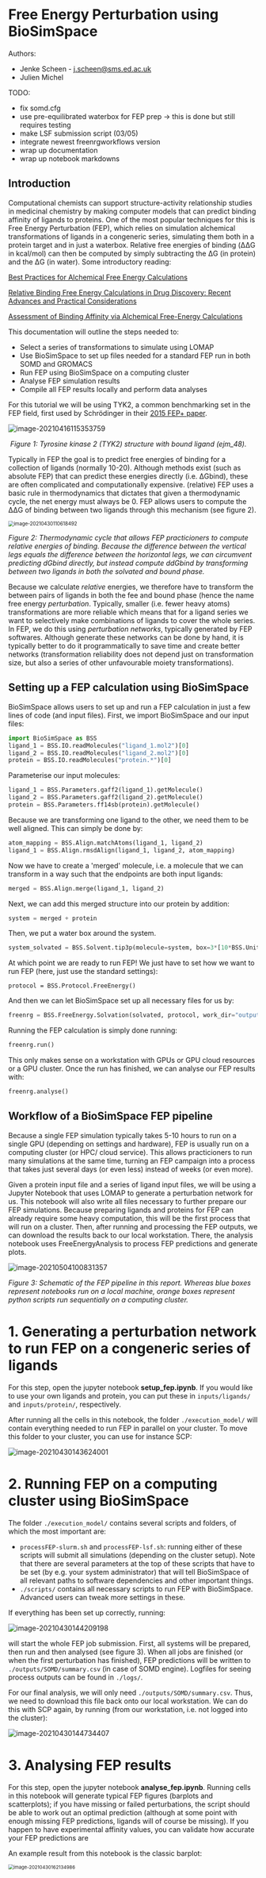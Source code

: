 # Free Energy Perturbation using BioSimSpace

Authors:

- Jenke Scheen - j.scheen@sms.ed.ac.uk
- Julien Michel

TODO:
- fix somd.cfg
- use pre-equilibrated waterbox for FEP prep -> this is done but still requires testing
- make LSF submission script (03/05)
- integrate newest freenrgworkflows version
- wrap up documentation
- wrap up notebook markdowns

## Introduction

Computational chemists can support structure-activity relationship studies in medicinal chemistry by making computer models that can predict binding affinity of ligands to proteins. One of the most popular techniques for this is Free Energy Perturbation (FEP), which relies on simulation alchemical transformations of ligands in a congeneric series, simulating them both in a protein target and in just a waterbox. Relative free energies of binding (ΔΔG in kcal/mol) can then be computed by simply subtracting the ΔG (in protein) and the ΔG (in water). Some introductory reading:

[Best Practices for Alchemical Free Energy Calculations](https://www.livecomsjournal.org/article/18378-best-practices-for-alchemical-free-energy-calculations-article-v1-0) 

[Relative Binding Free Energy Calculations in Drug Discovery: Recent Advances and Practical Considerations](https://pubs.acs.org/doi/10.1021/acs.jcim.7b00564)

[Assessment of Binding Affinity via Alchemical Free-Energy Calculations](https://pubs.acs.org/doi/10.1021/acs.jcim.0c00165)

This documentation will outline the steps needed to:

- Select a series of transformations to simulate using LOMAP
- Use BioSimSpace to set up files needed for a standard FEP run in both SOMD and GROMACS
- Run FEP using BioSimSpace on a computing cluster
- Analyse FEP simulation results
- Compile all FEP results locally and perform data analyses

For this tutorial we will be using TYK2, a common benchmarking set in the FEP field, first used by Schrödinger in their [2015 FEP+ paper](https://pubs.acs.org/doi/abs/10.1021/ja512751q).

![image-20210416115353759](./inputs/tut_imgs/tyk2_protlig.png)

​															*Figure 1: Tyrosine kinase 2 (TYK2) structure with bound ligand (ejm_48).*

Typically in FEP the goal is to predict free energies of binding for a collection of ligands (normally 10-20). Although methods exist (such as absolute FEP) that can predict these energies directly (i.e. ΔGbind), these are often complicated and computationally expensive. (relative) FEP uses a basic rule in thermodynamics that dictates that given a thermodynamic cycle, the net energy must always be 0. FEP allows users to compute the ΔΔG of binding between two ligands through this mechanism (see figure 2).



<img src="./inputs/tut_imgs/therm_cycle.png" alt="image-20210430110618492" style="zoom:70%;" />

*Figure 2: Thermodynamic cycle that allows FEP practicioners to compute relative energies of binding. Because the difference between the vertical legs equals the difference between the horizontal legs, we can circumvent predicting dGbind directly, but instead compute ddGbind by transforming between two ligands in both the solvated and bound phase.*

Because we calculate *relative* energies, we therefore have to transform the between pairs of ligands in both the fee and bound phase (hence the name free energy *perturbation*. Typically, smaller (i.e. fewer heavy atoms) transformations are more reliable which means that for a ligand series we want to selectively make combinations of ligands to cover the whole series. In FEP, we do this using *perturbation networks*, typically generated by FEP softwares. Although generate these networks can be done by hand, it is typically better to do it programmatically to save time and create better networks (transformation reliability does not depend just on transformation size, but also a series of other unfavourable moiety transformations).

## Setting up a FEP calculation using BioSimSpace

BioSimSpace allows users to set up and run a FEP calculation in just a few lines of code (and input files). First, we import BioSimSpace and our input files:

``` python
import BioSimSpace as BSS
ligand_1 = BSS.IO.readMolecules("ligand_1.mol2")[0]
ligand_2 = BSS.IO.readMolecules("ligand_2.mol2")[0]
protein = BSS.IO.readMolecules("protein.*")[0]
```

Parameterise our input molecules:

```python
ligand_1 = BSS.Parameters.gaff2(ligand_1).getMolecule()
ligand_2 = BSS.Parameters.gaff2(ligand_2).getMolecule()
protein = BSS.Parameters.ff14sb(protein).getMolecule()
```

Because we are transforming one ligand to the other, we need them to be well aligned. This can simply be done by:

```python
atom_mapping = BSS.Align.matchAtoms(ligand_1, ligand_2)
ligand_1 = BSS.Align.rmsdAlign(ligand_1, ligand_2, atom_mapping)
```

Now we have to create a 'merged' molecule, i.e. a molecule that we can transform in a way such that the endpoints are both input ligands:

```python
merged = BSS.Align.merge(ligand_1, ligand_2)
```

Next, we can add this merged structure into our protein by addition:

```python
system = merged + protein
```

Then, we put a water box around the system.

```python
system_solvated = BSS.Solvent.tip3p(molecule=system, box=3*[10*BSS.Units.Length.nanometer])
```

At which point we are ready to run FEP! We just have to set how we want to run FEP (here, just use the standard settings):

```
protocol = BSS.Protocol.FreeEnergy()
```

And then we can let BioSimSpace set up all necessary files for us by:

```python
freenrg = BSS.FreeEnergy.Solvation(solvated, protocol, work_dir="output")
```

Running the FEP calculation is simply done running:

```python
freenrg.run()
```

This only makes sense on a workstation with GPUs or GPU cloud resources or a GPU cluster. Once the run has finished, we can analyse our FEP results with:

```python
freenrg.analyse()
```

## Workflow of a BioSimSpace FEP pipeline

Because a single FEP simulation typically takes 5-10 hours to run on a single GPU (depending on settings and hardware), FEP is usually run on a computing cluster (or HPC/ cloud service). This allows practicioners to run many simulations at the same time, turning an FEP campaign into a process that takes just several days (or even less) instead of weeks (or even more). 

Given a protein input file and a series of ligand input files, we will be using a Jupyter Notebook that uses LOMAP to generate a perturbation network for us. This notebook will also write all files necessary to further prepare our FEP simulations. Because preparing ligands and proteins for FEP can already require some heavy computation, this will be the first process that will run on a cluster. Then, after running and processing the FEP outputs, we can download the results back to our local workstation. There, the analysis notebook uses FreeEnergyAnalysis to process FEP predictions and generate plots.

![image-20210504100831357](./inputs/tut_imgs/fep_pipeline.png)

*Figure 3: Schematic of the FEP pipeline in this report. Whereas blue boxes represent notebooks run on a local machine, orange boxes represent python scripts run sequentially on a computing cluster.*

# 1. Generating a perturbation network to run FEP on a congeneric series of ligands

For this step, open the jupyter notebook **setup_fep.ipynb**. If you would like to use your own ligands and protein, you can put these in ```inputs/ligands/``` and ```inputs/protein/```, respectively.

After running all the cells in this notebook, the folder ```./execution_model/``` will contain everything needed to run FEP in parallel on your cluster. To move this folder to your cluster, you can use for instance SCP:

![image-20210430143624001](./inputs/tut_imgs/scp_bash_line.png)

 

# 2. Running FEP on a computing cluster using BioSimSpace

The folder ```./execution_model/``` contains several scripts and folders, of which the most important are:

- ```processFEP-slurm.sh``` and ```processFEP-lsf.sh```: running either of these scripts will submit all simulations (depending on the cluster setup). Note that there are several parameters at the top of these scripts that have to be set (by e.g. your system administrator) that will tell BioSimSpace of all relevant paths to software dependencies and other important things.
- ```./scripts/``` contains all necessary scripts to run FEP with BioSimSpace. Advanced users can tweak more settings in these.

If everything has been set up correctly, running:

![image-20210430144209198](./inputs/tut_imgs/submit_command.png)

will start the whole FEP job submission. First, all systems will be prepared, then run and then analysed (see figure 3). When all jobs are finished (or when the first perturbation has finished), FEP predictions will be written to ```./outputs/SOMD/summary.csv``` (in case of SOMD engine). Logfiles for seeing process outputs can be found in ```./logs/```.

For our final analysis, we will only need ```./outputs/SOMD/summary.csv```. Thus, we need to download this file back onto our local workstation. We can do this with SCP again, by running (from our workstation, i.e. not logged into the cluster):

![image-20210430144734407](./inputs/tut_imgs/download_command.png)

# 3. Analysing FEP results 

For this step, open the jupyter notebook **analyse_fep.ipynb**. Running cells in this notebook will generate typical FEP figures (barplots and scatterplots); if you have missing or failed perturbations, the script should be able to work out an optimal prediction (although at some point with enough missing FEP predictions, ligands will of course be missing). If you happen to have experimental affinity values, you can validate how accurate your FEP predictions are 

An example result from this notebook is the classic barplot:

<img src="./inputs/tut_imgs/fep_barplot.png" alt="image-20210430162134986" style="zoom:67%;" />

